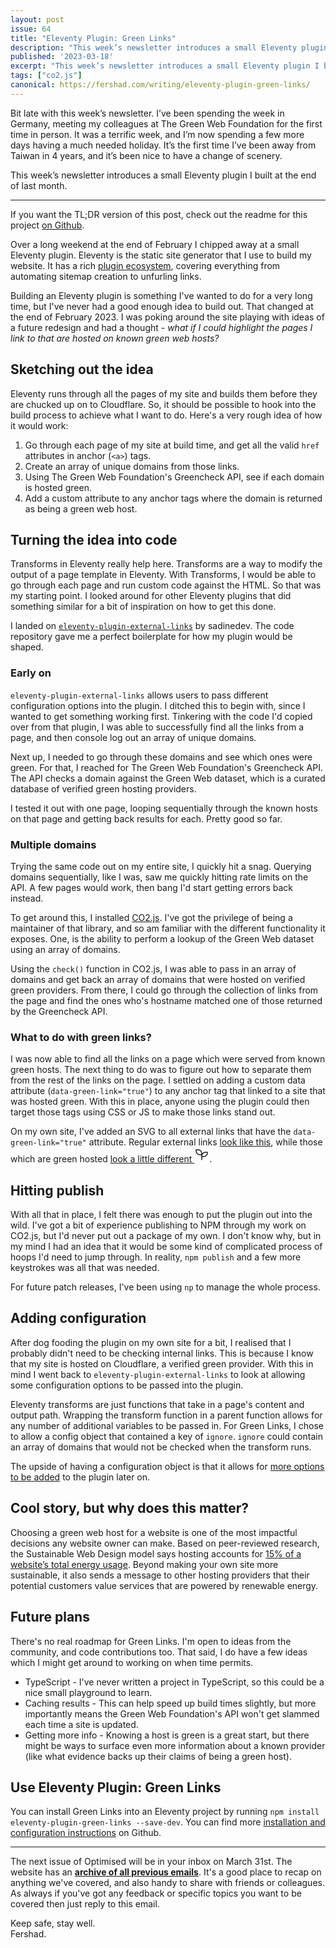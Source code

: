 ```yaml
---
layout: post
issue: 64
title: "Eleventy Plugin: Green Links"
description: "This week’s newsletter introduces a small Eleventy plugin I built at the end of February 2023."
published: '2023-03-18'
excerpt: "This week’s newsletter introduces a small Eleventy plugin I built at the end of February 2023"
tags: ["co2.js"]
canonical: https://fershad.com/writing/eleventy-plugin-green-links/
---
```


Bit late with this week’s newsletter. I’ve been spending the week in Germany, meeting my colleagues at The Green Web Foundation for the first time in person. It was a terrific week, and I’m now spending a few more days having a much needed holiday. It’s the first time I’ve been away from Taiwan in 4 years, and it’s been nice to have a change of scenery.

This week’s newsletter introduces a small Eleventy plugin I built at the end of last month.

***
<!-- # Eleventy Plugin: Green Links -->

If you want the TL;DR version of this post, check out the readme for this project [on Github](https://github.com/fershad/eleventy-plugin-green-links/readme.md).

Over a long weekend at the end of February I chipped away at a small Eleventy plugin. Eleventy is the static site generator that I use to build my website. It has a rich [plugin ecosystem](https://www.11ty.dev/docs/plugins/), covering everything from automating sitemap creation to unfurling links.

Building an Eleventy plugin is something I've wanted to do for a very long time, but I've never had a good enough idea to build out. That changed at the end of February 2023. I was poking around the site playing with ideas of a future redesign and had a thought - *what if I could highlight the pages I link to that are hosted on known green web hosts?*

## Sketching out the idea

Eleventy runs through all the pages of my site and builds them before they are chucked up on to Cloudflare. So, it should be possible to hook into the build process to achieve what I want to do. Here's a very rough idea of how it would work:

1. Go through each page of my site at build time, and get all the valid `href` attributes in anchor (`<a>`) tags.
2. Create an array of unique domains from those links.
3. Using The Green Web Foundation's Greencheck API, see if each domain is hosted green.
4. Add a custom attribute to any anchor tags where the domain is returned as being a green web host.

## Turning the idea into code

Transforms in Eleventy really help here. Transforms are a way to modify the output of a page template in Eleventy. With Transforms, I would be able to go through each page and run custom code against the HTML. So that was my starting point. I looked around for other Eleventy plugins that did something similar for a bit of inspiration on how to get this done.

I landed on [`eleventy-plugin-external-links`](https://github.com/sardinedev/eleventy-plugins/tree/main/packages/external-links) by sadinedev. The code repository gave me a perfect boilerplate for how my plugin would be shaped.

### Early on

`eleventy-plugin-external-links` allows users to pass different configuration options into the plugin. I ditched this to begin with, since I wanted to get something working first. Tinkering with the code I'd copied over from that plugin, I was able to successfully find all the links from a page, and then console log out an array of unique domains.

Next up, I needed to go through these domains and see which ones were green. For that, I reached for The Green Web Foundation's Greencheck API. The API checks a domain against the Green Web dataset, which is a curated database of verified green hosting providers.

I tested it out with one page, looping sequentially through the known hosts on that page and getting back results for each. Pretty good so far.

### Multiple domains

Trying the same code out on my entire site, I quickly hit a snag. Querying domains sequentially, like I was, saw me quickly hitting rate limits on the API. A few pages would work, then bang I'd start getting errors back instead.

To get around this, I installed [CO2.js](https://github.com/thegreenwebfoundation/co2.js). I've got the privilege of being a maintainer of that library, and so am familiar with the different functionality it exposes. One, is the ability to perform a lookup of the Green Web dataset using an array of domains.

Using the `check()` function in CO2.js, I was able to pass in an array of domains and get back an array of domains that were hosted on verified green providers. From there, I could go through the collection of links from the page and find the ones who's hostname matched one of those returned by the Greencheck API.

### What to do with green links?

I was now able to find all the links on a page which were served from known green hosts. The next thing to do was to figure out how to separate them from the rest of the links on the page. I settled on adding a custom data attribute (`data-green-link="true"`) to any anchor tag that linked to a site that was hosted green. With this in place, anyone using the plugin could then target those tags using CSS or JS to make those links stand out.

On my own site, I've added an SVG to all external links that have the `data-green-link="true"` attribute. Regular external links <a href="#" data-external>look like this</a>, while those which are green hosted <a href="#" data-green-link="true">look a little different <svg xmlns="http://www.w3.org/2000/svg" class="icon icon-tabler icon-tabler-seeding" width="24" height="24" stroke-width="1.5" stroke="currentColor" fill="none" stroke-linecap="round" stroke-linejoin="round"><path d="M0 0h24v24H0z" stroke="none"/><path d="M12 10a6 6 0 0 0-6-6H3v2a6 6 0 0 0 6 6h3M12 14a6 6 0 0 1 6-6h3v1a6 6 0 0 1-6 6h-3M12 20V10"/></a>.

## Hitting publish

With all that in place, I felt there was enough to put the plugin out into the wild. I've got a bit of experience publishing to NPM through my work on CO2.js, but I'd never put out a package of my own. I don't know why, but in my mind I had an idea that it would be some kind of complicated process of hoops I'd need to jump through. In reality, `npm publish` and a few more keystrokes was all that was needed.

For future patch releases, I've been using `np` to manage the whole process.

## Adding configuration

After dog fooding the plugin on my own site for a bit, I realised that I probably didn't need to be checking internal links. This is because I know that my site is hosted on Cloudflare, a verified green provider. With this in mind I went back to `eleventy-plugin-external-links` to look at allowing some configuration options to be passed into the plugin.

Eleventy transforms are just functions that take in a page's content and output path. Wrapping the transform function in a parent function allows for any number of additional variables to be passed in. For Green Links, I chose to allow a config object that contained a key of `ignore`. `ignore` could contain an array of domains that would not be checked when the transform runs.

The upside of having a configuration object is that it allows for [more options to be added](https://fershad.com/writing/eleventy-plugin-green-links/#future-plans) to the plugin later on.

## Cool story, but why does this matter?

Choosing a green web host for a website is one of the most impactful decisions any website owner can make. Based on peer-reviewed research, the Sustainable Web Design model says hosting accounts for [15% of a website’s total energy usage](https://sustainablewebdesign.org/calculating-digital-emissions/). Beyond making your own site more sustainable, it also sends a message to other hosting providers that their potential customers value services that are powered by renewable energy.

## Future plans

There's no real roadmap for Green Links. I'm open to ideas from the community, and code contributions too. That said, I do have a few ideas which I might get around to working on when time permits.

- TypeScript - I've never written a project in TypeScript, so this could be a nice small playground to learn.
- Caching results - This can help speed up build times slightly, but more importantly means the Green Web Foundation's API won't get slammed each time a site is updated.
- Getting more info - Knowing a host is green is a great start, but there might be ways to surface even more information about a known provider (like what evidence backs up their claims of being a green host).

## Use Eleventy Plugin: Green Links

You can install Green Links into an Eleventy project by running `npm install eleventy-plugin-green-links --save-dev`. You can find more [installation and configuration instructions](https://github.com/fershad/eleventy-plugin-green-links) on Github.

***

The next issue of Optimised will be in your inbox on March 31st. The website has an **[archive of all previous emails](https://optimised.email/)**. It's a good place to recap on anything we've covered, and also handy to share with friends or colleagues. As always if you've got any feedback or specific topics you want to be covered then just reply to this email.

Keep safe, stay well.  
Fershad.
